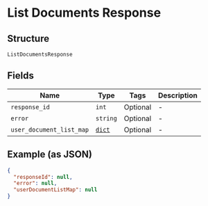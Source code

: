 
# List Documents Response

## Structure

`ListDocumentsResponse`

## Fields

| Name | Type | Tags | Description |
|  --- | --- | --- | --- |
| `response_id` | `int` | Optional | - |
| `error` | `string` | Optional | - |
| `user_document_list_map` | [`dict`](../../doc/models/user-document-info.md) | Optional | - |

## Example (as JSON)

```json
{
  "responseId": null,
  "error": null,
  "userDocumentListMap": null
}
```

